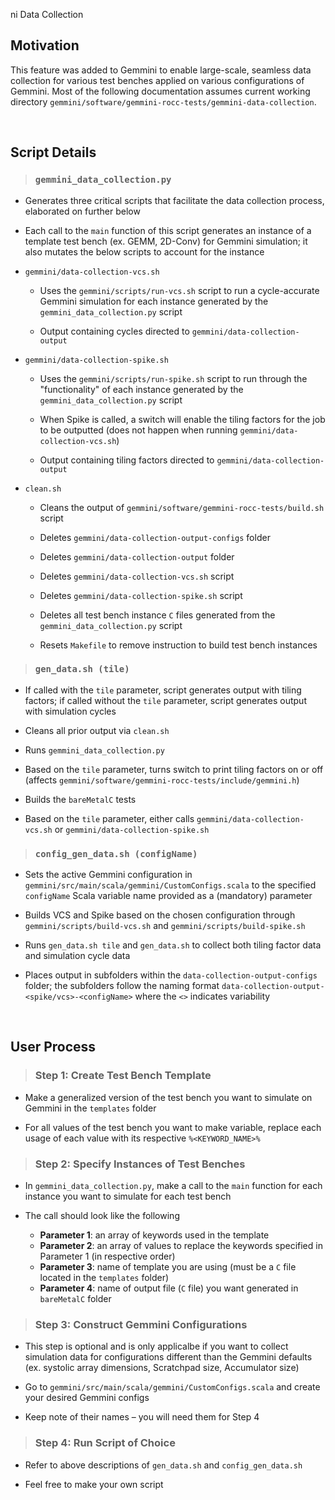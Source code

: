 ni Data Collection

## Motivation

This feature was added to Gemmini to enable large-scale, seamless data collection for various test benches applied on various configurations of Gemmini. Most of the following documentation assumes current working directory `gemmini/software/gemmini-rocc-tests/gemmini-data-collection`.

<br/>

## Script Details
>### `gemmini_data_collection.py`
* Generates three critical scripts that facilitate the data collection process, elaborated on further below

* Each call to the `main` function of this script generates an instance of a template test bench (ex. GEMM, 2D-Conv) for Gemmini simulation; it also mutates the below scripts to account for the instance

* `gemmini/data-collection-vcs.sh`
    
    * Uses the `gemmini/scripts/run-vcs.sh` script to run a cycle-accurate Gemmini simulation for each instance generated by the `gemmini_data_collection.py` script
    
    * Output containing cycles directed to `gemmini/data-collection-output`

* `gemmini/data-collection-spike.sh`
    
    * Uses the `gemmini/scripts/run-spike.sh` script to run through the "functionality" of each instance generated by the `gemmini_data_collection.py` script
    
    * When Spike is called, a switch will enable the tiling factors for the job to be outputted (does not happen when running `gemmini/data-collection-vcs.sh`)
    
    * Output containing tiling factors directed to `gemmini/data-collection-output`

* `clean.sh`
    
    * Cleans the output of `gemmini/software/gemmini-rocc-tests/build.sh` script
    
    * Deletes `gemmini/data-collection-output-configs` folder
    
    * Deletes `gemmini/data-collection-output` folder
    
    * Deletes `gemmini/data-collection-vcs.sh` script
    
    * Deletes `gemmini/data-collection-spike.sh` script
    
    * Deletes all test bench instance `C` files generated from the `gemmini_data_collection.py` script
    
    * Resets `Makefile` to remove instruction to build test bench instances

>### `gen_data.sh (tile)`

* If called with the `tile` parameter, script generates output with tiling factors; if called without the `tile` parameter, script generates output with simulation cycles

* Cleans all prior output via `clean.sh`

* Runs `gemmini_data_collection.py`

* Based on the `tile` parameter, turns switch to print tiling factors on or off (affects `gemmini/software/gemmini-rocc-tests/include/gemmini.h`) 

* Builds the `bareMetalC` tests

* Based on the `tile` parameter, either calls `gemmini/data-collection-vcs.sh` or `gemmini/data-collection-spike.sh`

>### `config_gen_data.sh (configName)`

* Sets the active Gemmini configuration in `gemmini/src/main/scala/gemmini/CustomConfigs.scala` to the specified `configName` Scala variable name provided as a (mandatory) parameter

* Builds VCS and Spike based on the chosen configuration through `gemmini/scripts/build-vcs.sh` and `gemmini/scripts/build-spike.sh`

* Runs `gen_data.sh tile` and `gen_data.sh` to collect both tiling factor data and simulation cycle data

* Places output in subfolders within the `data-collection-output-configs` folder; the subfolders follow the naming format `data-collection-output-<spike/vcs>-<configName>` where the `<>` indicates variability

<br/>

## User Process

> ### Step 1: Create Test Bench Template

* Make a generalized version of the test bench you want to simulate on Gemmini in the `templates` folder

* For all values of the test bench you want to make variable, replace each usage of each value with its respective `%<KEYWORD_NAME>%`

>### Step 2: Specify Instances of Test Benches

* In `gemmini_data_collection.py`, make a call to the `main` function for each instance you want to simulate for each test bench

* The call should look like the following
    * **Parameter 1**: an array of keywords used in the template
    * **Parameter 2**: an array of values to replace the keywords specified in Parameter 1 (in respective order)
    * **Parameter 3**: name of template you are using (must be a `C` file located in the `templates` folder)
    * **Parameter 4**: name of output file (`C` file) you want generated in `bareMetalC` folder 

>### Step 3: Construct Gemmini Configurations

* This step is optional and is only applicalbe if you want to collect simulation data for configurations different than the Gemmini defaults (ex. systolic array dimensions, Scratchpad size, Accumulator size)

* Go to `gemmini/src/main/scala/gemmini/CustomConfigs.scala` and create your desired Gemmini configs

* Keep note of their names – you will need them for Step 4

>### Step 4: Run Script of Choice

* Refer to above descriptions of `gen_data.sh` and `config_gen_data.sh`

* Feel free to make your own script

